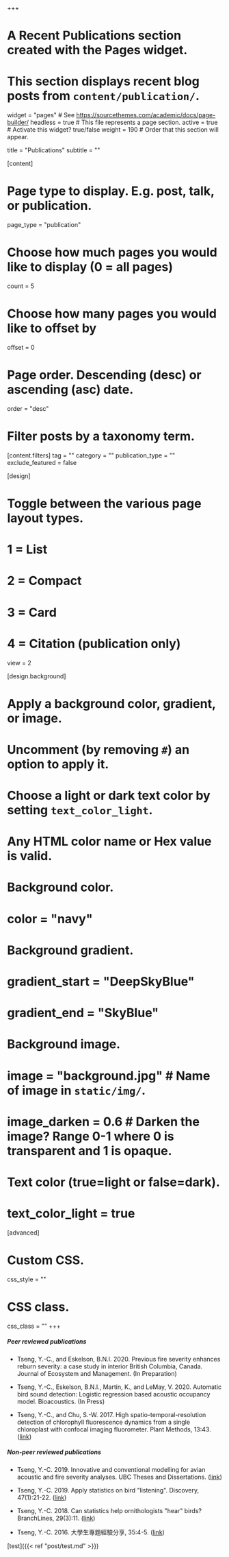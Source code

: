 +++
# A Recent Publications section created with the Pages widget.
# This section displays recent blog posts from `content/publication/`.

widget = "pages"  # See https://sourcethemes.com/academic/docs/page-builder/
headless = true  # This file represents a page section.
active = true  # Activate this widget? true/false
weight = 190  # Order that this section will appear.

title = "Publications"
subtitle = ""

[content]
  # Page type to display. E.g. post, talk, or publication.
  page_type = "publication"
  
  # Choose how much pages you would like to display (0 = all pages)
  count = 5
  
  # Choose how many pages you would like to offset by
  offset = 0

  # Page order. Descending (desc) or ascending (asc) date.
  order = "desc"

  # Filter posts by a taxonomy term.
  [content.filters]
    tag = ""
    category = ""
    publication_type = ""
    exclude_featured = false
  
[design]
  # Toggle between the various page layout types.
  #   1 = List
  #   2 = Compact
  #   3 = Card
  #   4 = Citation (publication only)
  view = 2
  
[design.background]
  # Apply a background color, gradient, or image.
  #   Uncomment (by removing `#`) an option to apply it.
  #   Choose a light or dark text color by setting `text_color_light`.
  #   Any HTML color name or Hex value is valid.
    
  # Background color.
  # color = "navy"
  
  # Background gradient.
  # gradient_start = "DeepSkyBlue"
  # gradient_end = "SkyBlue"
  
  # Background image.
  # image = "background.jpg"  # Name of image in `static/img/`.
  # image_darken = 0.6  # Darken the image? Range 0-1 where 0 is transparent and 1 is opaque.

  # Text color (true=light or false=dark).
  # text_color_light = true  
  
[advanced]
 # Custom CSS. 
 css_style = ""
 
 # CSS class.
 css_class = ""
+++
##### Peer reviewed publications
- Tseng, Y.-C., and Eskelson, B.N.I. 2020. Previous fire severity enhances reburn severity: a case study in interior British Columbia, Canada. Journal of Ecosystem and Management. (In Preparation)

- Tseng, Y.-C., Eskelson, B.N.I., Martin, K., and LeMay, V. 2020. Automatic bird sound detection:
Logistic regression based acoustic occupancy model. Bioacoustics. (In Press)

- Tseng, Y.-C., and Chu, S.-W. 2017. High spatio-temporal-resolution detection of chlorophyll fluorescence dynamics from a single chloroplast with confocal imaging fluorometer. Plant Methods, 13:43. ([link](https://plantmethods.biomedcentral.com/articles/10.1186/s13007-017-0194-2))

##### Non-peer reviewed publications
- Tseng, Y.-C. 2019. Innovative and conventional modelling for avian acoustic and fire severity analyses. UBC Theses and Dissertations. ([link](https://open.library.ubc.ca/cIRcle/collections/ubctheses/24/items/1.0385980
))

- Tseng, Y.-C. 2019. Apply statistics on bird "listening". Discovery, 47(1):21-22. ([link](https://drive.google.com/file/d/1lZC8H246lFH-XCGI6vtBjXMIq1YqukUG/view))

- Tseng, Y.-C. 2018. Can statistics help ornithologists "hear" birds? BranchLines, 29(3):11. ([link](https://forestry.ubc.ca/files/2019/04/bl-29.3.pdf))

- Tseng, Y.-C. 2016. 大學生專題經驗分享, 35:4-5. ([link](https://spacetime.phys.tw/vol_35/v35.pdf#page=4))

[test]({{< ref "post/test.md" >}})